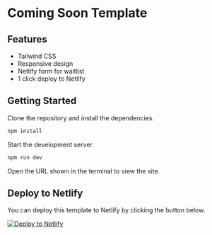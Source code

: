# Coming Soon Template

## Features

- Tailwind CSS
- Responsive design
- Netlify form for waitlist
- 1 click deploy to Netlify

## Getting Started

Clone the repository and install the dependencies.

```bash
npm install
```

Start the development server.

```bash
npm run dev
```

Open the URL shown in the terminal to view the site.

## Deploy to Netlify

You can deploy this template to Netlify by clicking the button below.

[![Deploy to Netlify](https://www.netlify.com/img/deploy/button.svg)](https://app.netlify.com/start/deploy?repository=https://github.com/elilambnz/coming-soon)
